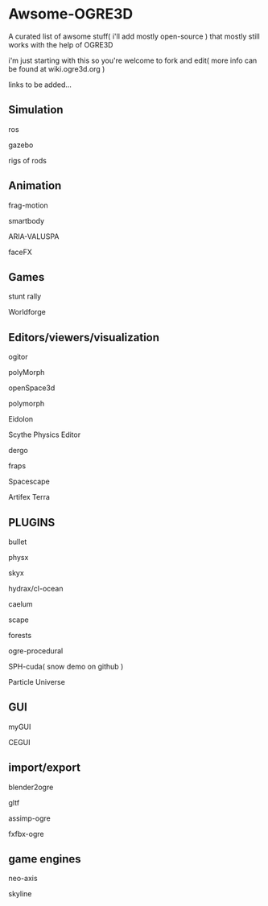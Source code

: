 # Awsome-OGRE3D
A curated list of awsome stuff( i'll add mostly open-source ) that mostly still works with the help of OGRE3D

i'm just starting with this so you're welcome to fork and edit( more info can be found at wiki.ogre3d.org )

links to be added...


Simulation
----------------------
ros

gazebo

rigs of rods


Animation
--------------------------
frag-motion

smartbody

ARIA-VALUSPA

faceFX


Games
-----------------------------
stunt rally

Worldforge


Editors/viewers/visualization
------------------------------
ogitor

polyMorph

openSpace3d

polymorph

Eidolon

Scythe Physics Editor

dergo 

fraps

Spacescape

Artifex Terra

PLUGINS
------------------------------
bullet

physx

skyx

hydrax/cl-ocean

caelum

scape

forests

ogre-procedural

SPH-cuda( snow demo on github )

Particle Universe


GUI
---------------------
myGUI

CEGUI

import/export
-----------------------
blender2ogre

gltf

assimp-ogre

fxfbx-ogre

game engines
-------------------------------
neo-axis

skyline






